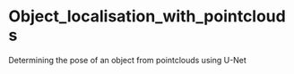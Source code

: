 # Object_localisation_with_pointclouds
Determining the pose of an object from pointclouds using U-Net
